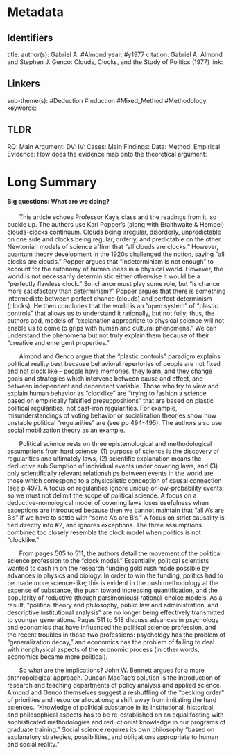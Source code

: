 # Metadata
## Identifiers
title: 
author(s): Gabriel A. #Almond
year: #y1977
citation: Gabriel A. Almond and Stephen J. Genco: Clouds, Clocks, and the Study of Politics (1977)
link:
## Linkers

sub-theme(s): #Deduction #Induction #Mixed_Method  #Methodology 
keywords:

## TLDR

RQ:
Main Argument:
DV:
IV:
Cases:
Main Findings:
Data:
Method:
Empirical Evidence: 
How does the evidence map onto the theoretical argument: 

# Long Summary

#### Big questions: What are we doing?


       ​This article echoes Professor Kay’s class and the readings from it, so buckle up. The authors use Karl Popper’s (along with Braithwaite & Hempel) clouds-clocks continuum. Clouds being irregular, disorderly, unpredictable on one side and clocks being regular, orderly, and predictable on the other. Newtonian models of science affirm that “all clouds are clocks.” However, quantum theory development in the 1920s challenged the notion, saying “all clocks are clouds.” Popper argues that “indeterminism is not enough” to account for the autonomy of human ideas in a physical world. However, the world is not necessarily deterministic either otherwise it would be a “perfectly flawless clock.” So, chance must play some role, but “is chance more satisfactory than determinism?” Popper argues that there is something intermediate between perfect chance (clouds) and perfect determinism (clocks). He then concludes that the world is an “open system” of “plastic controls” that allows us to understand it rationally, but not fully; thus, the authors add, models of “explanation appropriate to physical science will not enable us to come to grips with human and cultural phenomena.” We can understand the phenomena but not truly explain them because of their “creative and emergent properties.”

       ​Almond and Genco argue that the “plastic controls” paradigm explains political reality best because behavioral repertories of people are not fixed and not clock like – people have memories, they learn, and they change goals and strategies which intervene between cause and effect, and between independent and dependent variable. Those who try to view and explain human behavior as “clocklike” are “trying to fashion a science based on empirically falsified presuppositions” that are based on plastic political regularities, not cast-iron regularities. For example, misunderstandings of voting behavior or socialization theories show how unstable political “regularities” are (see pp 494-495). The authors also use social mobilization theory as an example.

       ​Political science rests on three epistemological and methodological assumptions from hard science: (1) purpose of science is the discovery of regularities and ultimately laws, (2) scientific explanation means the deductive sub Sumption of individual events under covering laws, and (3) only scientifically relevant relationships between events in the world are those which correspond to a physicalistic conception of causal connection (see p 497). A focus on regularities ignore unique or low-probability events; so we must not delimit the scope of political science. A focus on a deductive-nomological model of covering laws loses usefulness when exceptions are introduced because then we cannot maintain that “all A’s are B’s” if we have to settle with “some A’s are B’s.” A focus on strict causality is tied directly into #2, and ignores exceptions. The three assumptions combined too closely resemble the clock model when politics is not “clocklike.”

       ​From pages 505 to 511, the authors detail the movement of the political science profession to the “clock model.” Essentially, political scientists wanted to cash in on the research funding gold rush made possible by advances in physics and biology. In order to win the funding, politics had to be made more science-like; this is evident in the push methodology at the expense of substance, the push toward increasing quantification, and the popularity of reductive (though parsimonious) rational-choice models. As a result, “political theory and philosophy, public law and administration, and descriptive institutional analysis” are no longer being effectively transmitted to younger generations. Pages 511 to 518 discuss advances in psychology and economics that have influenced the political science profession, and the recent troubles in those two professions: psychology has the problem of “generalization decay,” and economics has the problem of failing to deal with nonphysical aspects of the economic process (in other words, economics became more political).

       ​So what are the implications? John W. Bennett argues for a more anthropological approach. Duncan MacRae’s solution is the introduction of research and teaching departments of policy analysis and applied science. Almond and Genco themselves suggest a reshuffling of the “pecking order” of priorities and resource allocations; a shift away from imitating the hard sciences. “Knowledge of political substance in its institutional, historical, and philosophical aspects has to be re-established on an equal footing with sophisticated methodologies and reductionist knowledge in our programs of graduate training.” Social science requires its own philosophy “based on explanatory strategies, possibilities, and obligations appropriate to human and social reality.”